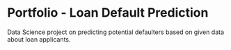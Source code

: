 # Portfolio - Loan Default Prediction

Data Science project on predicting potential defaulters based on given data about loan applicants.
